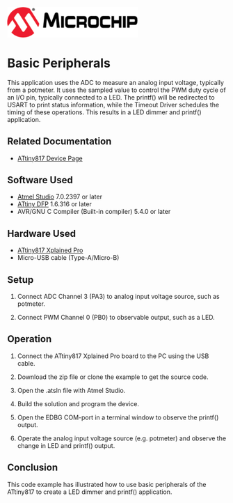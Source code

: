 <!-- Please do not change this html logo with link -->
<a href="https://www.microchip.com" rel="nofollow"><img src="images/microchip.png" alt="MCHP" width="300"/></a>

# Basic Peripherals

This application uses the ADC to measure an analog input voltage, typically from a potmeter. It uses the sampled value to control the PWM duty cycle of an I/O pin, typically connected to a LED. The printf() will be redirected to USART to print status information, while the Timeout Driver schedules the timing of these operations. This results in a LED dimmer and printf() application.

## Related Documentation

- [ATtiny817 Device Page](https://www.microchip.com/wwwproducts/en/ATtiny817)

## Software Used

- [Atmel Studio](https://www.microchip.com/mplab/avr-support/atmel-studio-7) 7.0.2397 or later
- [ATtiny DFP](http://packs.download.atmel.com/) 1.6.316 or later
- AVR/GNU C Compiler (Built-in compiler) 5.4.0 or later


## Hardware Used

- [ATtiny817 Xplained Pro](https://www.microchip.com/DevelopmentTools/ProductDetails/attiny817-xpro)
- Micro-USB cable (Type-A/Micro-B)

## Setup

1. Connect ADC Channel 3 (PA3) to analog input voltage source, such as potmeter.

2. Connect PWM Channel 0 (PB0) to observable output, such as a LED.

## Operation

1. Connect the ATtiny817 Xplained Pro board to the PC using the USB cable.

2. Download the zip file or clone the example to get the source code.

3. Open the .atsln file with Atmel Studio.

4. Build the solution and program the device.

5. Open the EDBG COM-port in a terminal window to observe the printf() output.

6. Operate the analog input voltage source (e.g. potmeter) and observe the change in LED and printf() output.

## Conclusion

This code example has illustrated how to use basic peripherals of the ATtiny817 to create a LED dimmer and printf() application.
